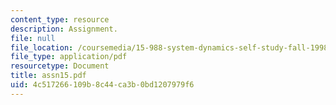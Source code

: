 ```yaml
---
content_type: resource
description: Assignment.
file: null
file_location: /coursemedia/15-988-system-dynamics-self-study-fall-1998-spring-1999/4c517266109b8c44ca3b0bd1207979f6_assn15.pdf
file_type: application/pdf
resourcetype: Document
title: assn15.pdf
uid: 4c517266-109b-8c44-ca3b-0bd1207979f6
---
```

